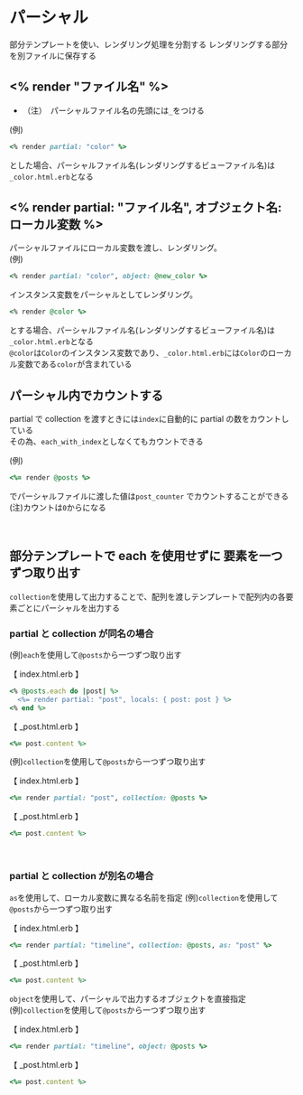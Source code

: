 # パーシャル
部分テンプレートを使い、レンダリング処理を分割する
レンダリングする部分を別ファイルに保存する
  
## <% render "ファイル名" %>
- （注）　パーシャルファイル名の先頭には`_`をつける
  
(例)
```rb
<% render partial: "color" %>
```
とした場合、パーシャルファイル名(レンダリングするビューファイル名)は`_color.html.erb`となる
  
## <% render partial: "ファイル名", オブジェクト名: ローカル変数 %>
パーシャルファイルにローカル変数を渡し、レンダリング。  
(例)
```rb
<% render partial: "color", object: @new_color %>
```
  
インスタンス変数をパーシャルとしてレンダリング。  

```rb
<% render @color %>
```
とする場合、パーシャルファイル名(レンダリングするビューファイル名)は`_color.html.erb`となる  
`@color`は`Color`のインスタンス変数であり、`_color.html.erb`には`Color`のローカル変数である`color`が含まれている
  
## パーシャル内でカウントする
partial で collection を渡すときには`index`に自動的に partial の数をカウントしている  
その為、`each_with_index`としなくてもカウントできる
  
(例)
```rb
<%= render @posts %>
```
でパーシャルファイルに渡した値は`post_counter` でカウントすることができる  
(注)カウントは`0`からになる

<br>

## 部分テンプレートで each を使用せずに 要素を一つずつ取り出す
  
`collection`を使用して出力することで、配列を渡しテンプレートで配列内の各要素ごとにパーシャルを出力する
  
### partial と collection が同名の場合
(例)`each`を使用して`@posts`から一つずつ取り出す
  
【 index.html.erb 】
```rb
<% @posts.each do |post| %>
  <%= render partial: "post", locals: { post: post } %>
<% end %>
```
【 _post.html.erb 】
```rb
<%= post.content %>
```
  
(例)`collection`を使用して`@posts`から一つずつ取り出す
  
【 index.html.erb 】
```rb
<%= render partial: "post", collection: @posts %>
```
【 _post.html.erb 】
```rb
<%= post.content %>
```

<br>

### partial と collection が別名の場合
`as`を使用して、ローカル変数に異なる名前を指定
(例)`collection`を使用して`@posts`から一つずつ取り出す
  
【 index.html.erb 】
```rb
<%= render partial: "timeline", collection: @posts, as: "post" %>
```
【 _post.html.erb 】
```rb
<%= post.content %>
```

`object`を使用して、パーシャルで出力するオブジェクトを直接指定
(例)`collection`を使用して`@posts`から一つずつ取り出す
  
【 index.html.erb 】
```rb
<%= render partial: "timeline", object: @posts %>
```
【 _post.html.erb 】
```rb
<%= post.content %>
```
